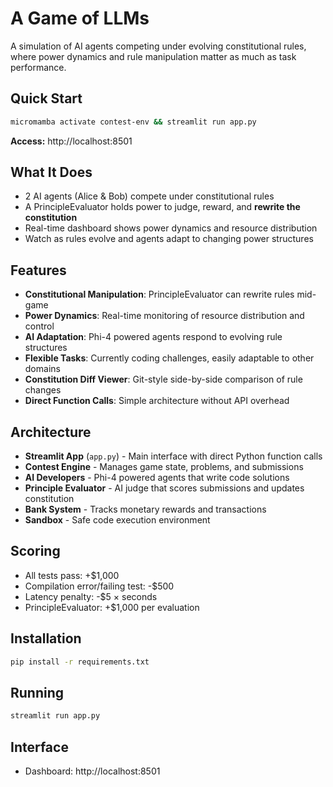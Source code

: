 # A Game of LLMs

A simulation of AI agents competing under evolving constitutional rules, where power dynamics and rule manipulation matter as much as task performance.

## Quick Start

```bash
micromamba activate contest-env && streamlit run app.py
```

**Access:** http://localhost:8501

## What It Does

- 2 AI agents (Alice & Bob) compete under constitutional rules
- A PrincipleEvaluator holds power to judge, reward, and **rewrite the constitution**
- Real-time dashboard shows power dynamics and resource distribution
- Watch as rules evolve and agents adapt to changing power structures

## Features

- **Constitutional Manipulation**: PrincipleEvaluator can rewrite rules mid-game
- **Power Dynamics**: Real-time monitoring of resource distribution and control
- **AI Adaptation**: Phi-4 powered agents respond to evolving rule structures
- **Flexible Tasks**: Currently coding challenges, easily adaptable to other domains
- **Constitution Diff Viewer**: Git-style side-by-side comparison of rule changes
- **Direct Function Calls**: Simple architecture without API overhead

## Architecture

- **Streamlit App** (`app.py`) - Main interface with direct Python function calls
- **Contest Engine** - Manages game state, problems, and submissions
- **AI Developers** - Phi-4 powered agents that write code solutions
- **Principle Evaluator** - AI judge that scores submissions and updates constitution
- **Bank System** - Tracks monetary rewards and transactions
- **Sandbox** - Safe code execution environment

## Scoring

- All tests pass: +$1,000
- Compilation error/failing test: -$500
- Latency penalty: -$5 × seconds
- PrincipleEvaluator: +$1,000 per evaluation

## Installation

```bash
pip install -r requirements.txt
```

## Running

```bash
streamlit run app.py
```

## Interface

- Dashboard: http://localhost:8501 